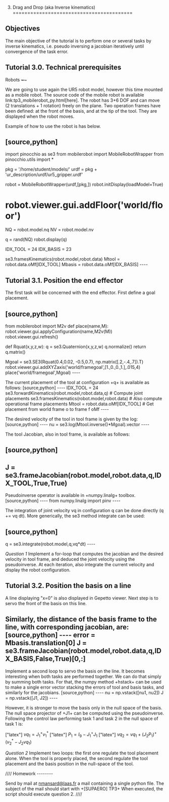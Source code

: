 3. Drag and Drop (aka Inverse kinematics)
=========================================

Objectives
----------

The main objective of the tutorial is to perform one or several tasks by
inverse kinematics, i.e. pseudo inversing a jacobian iteratively until
convergence of the task error.

Tutorial 3.0. Technical prerequisites
-------------------------------------

Robots ~~\~~~\~

We are going to use again the UR5 robot model, however this time mounted
as a mobile robot. The source code of the mobile robot is available
link:tp3\_mobilerobot\_py.html\[here\]. The robot has 3+6 DOF and can
move (2 translations + 1 rotation) freely on the plane. Two operation
frames have been defined: at the front of the basis, and at the tip of
the tool. They are displayed when the robot moves.

Example of how to use the robot is has below.

\[source,python\]
-----------------

import pinocchio as se3 from mobilerobot import MobileRobotWrapper from
pinocchio.utils import \*

pkg = '/home/student/models/' urdf = pkg +
'ur\_description/urdf/ur5\_gripper.urdf'

robot = MobileRobotWrapper(urdf,\[pkg,\])
robot.initDisplay(loadModel=True)

robot.viewer.gui.addFloor('world/floor')
========================================

NQ = robot.model.nq NV = robot.model.nv

q = rand(NQ) robot.display(q)

IDX\_TOOL = 24 IDX\_BASIS = 23

se3.framesKinematics(robot.model,robot.data) Mtool =
robot.data.oMf\[IDX\_TOOL\] Mbasis = robot.data.oMf\[IDX\_BASIS\] ----

Tutorial 3.1. Position the end effector
---------------------------------------

The first task will be concerned with the end effector. First define a
goal placement.

\[source,python\]
-----------------

from mobilerobot import M2v def place(name,M):
robot.viewer.gui.applyConfiguration(name,M2v(M))
robot.viewer.gui.refresh()

def Rquat(x,y,z,w): q = se3.Quaternion(x,y,z,w) q.normalize() return
q.matrix()

Mgoal = se3.SE3(Rquat(0.4,0.02, -0.5,0.7), np.matrix(\[.2,-.4,.7\]).T)
robot.viewer.gui.addXYZaxis('world/framegoal',\[1.,0.,0.,1.\],.015,4)
place('world/framegoal',Mgoal) ----

The current placement of the tool at configuration +q+ is available as
follows: \[source,python\] ---- IDX\_TOOL = 24
se3.forwardKinematics(robot.model,robot.data,q) \# Compute joint
placements se3.framesKinematics(robot.model,robot.data) \# Also compute
operational frame placements Mtool = robot.data.oMf\[IDX\_TOOL\] \# Get
placement from world frame o to frame f oMf ----

The desired velocity of the tool in tool frame is given by the log:
\[source,python\] ---- nu = se3.log(Mtool.inverse()\*Mgoal).vector ----

The tool Jacobian, also in tool frame, is available as follows:

\[source,python\]
-----------------

J = se3.frameJacobian(robot.model,robot.data,q,IDX\_TOOL,True,True)
-------------------------------------------------------------------

Pseudoinverse operator is available in +numpy.linalg+ toolbox.
\[source,python\] ---- from numpy.linalg import pinv ----

The integration of joint velocity vq in configuration q can be done
directly (q += vq dt). More generically, the se3 method integrate can be
used:

\[source,python\]
-----------------

q = se3.integrate(robot.model,q,vq\*dt) ----

*Question 1* Implement a for-loop that computes the jacobian and the
desired velocity in tool frame, and deduced the joint velocity using the
pseudoinverse. At each iteration, also integrate the current velocity
and display the robot configuration.

Tutorial 3.2. Position the basis on a line
------------------------------------------

A line displaying "x=0" is also displayed in Gepetto viewer. Next step
is to servo the front of the basis on this line.

Similarly, the distance of the basis frame to the line, with
corresponding jacobian, are: \[source,python\] ---- error =
Mbasis.translation\[0\] J =
se3.frameJacobian(robot.model,robot.data,q,IDX\_BASIS,False,True)\[0,:\]
----

Implement a second loop to servo the basis on the line. It becomes
interesting when both tasks are performed together. We can do that
simply by summing both tasks. For that, the numpy method +hstack+ can be
used to make a single error vector stacking the errors of tool and basis
tasks, and similarly for the jacobians. \[source,python\] ---- nu =
np.vstack(\[nu1, nu2\]) J = np.vstack(\[J1, J2\]) ----

However, it is stronger to move the basis only in the null space of the
basis. The null space projector of +J1+ can be computed using the
pseudoinverse. Following the control law performing task 1 and task 2 in
the null space of task 1 is:

\["latex"\] $vq_1 = J_1^+ v_1^*$ \["latex"\] $P_1 = I_9 - J_1^+ J_1$
\["latex"\] $vq_2 = vq_1 + (J_2 P_1)^+ ( v_2^* - J_2 vq_1)$

*Question 2* Implement two loops: the first one regulate the tool
placement alone. When the tool is properly placed, the second regulate
the tool placement and the basis position in the null-space of the tool.

//// Homework --------

Send by mail at nmansard@laas.fr a mail containing a single python file.
The subject of the mail should start with +\[SUPAERO\] TP3+ When
executed, the script should execute question 2. ////
